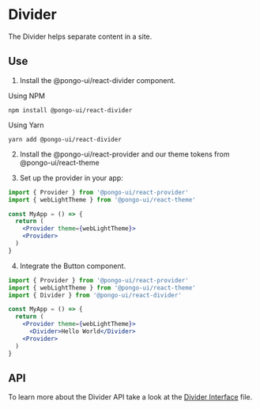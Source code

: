 # Divider

The Divider helps separate content in a site.

## Use

1. Install the @pongo-ui/react-divider component.

Using NPM

```
npm install @pongo-ui/react-divider
```

Using Yarn

```
yarn add @pongo-ui/react-divider
```

2. Install the @pongo-ui/react-provider and our theme tokens from @pongo-ui/react-theme

3. Set up the provider in your app:

```jsx
import { Provider } from '@pongo-ui/react-provider'
import { webLightTheme } from '@pongo-ui/react-theme'

const MyApp = () => {
  return (
    <Provider theme={webLightTheme}>
    <Provider>
  )
}
```

4. Integrate the Button component.

```jsx
import { Provider } from '@pongo-ui/react-provider'
import { webLightTheme } from '@pongo-ui/react-theme'
import { Divider } from '@pongo-ui/react-divider'

const MyApp = () => {
  return (
    <Provider theme={webLightTheme}>
      <Divider>Hello World</Divider>
    <Provider>
  )
}
```

## API

To learn more about the Divider API take a look at the [Divider Interface](src/components/Divider/Divider.types.ts) file.
